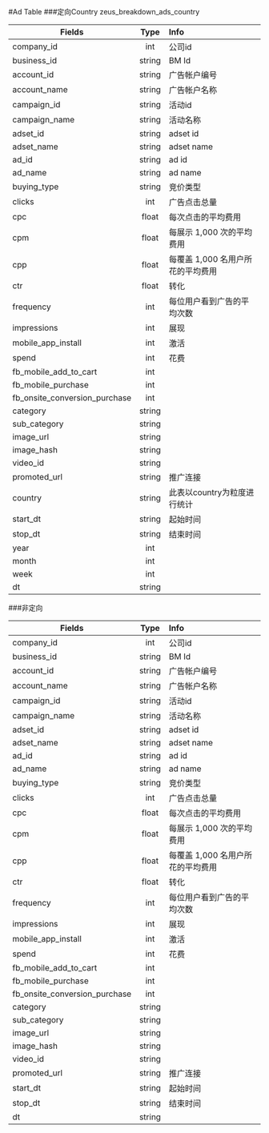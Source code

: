 #Ad Table
###定向Country zeus_breakdown_ads_country

| Fields       	|	Type           	| 	Info   |
| -------------	|	:-------------:	| 	:----- |
| company_id		|	int					|	公司id  |
| business_id		|	string				|	BM Id  |
| account_id		|	string				|	广告帐户编号|
| account_name	|	string				|	广告帐户名称|
| campaign_id		|	string				|	活动id|
| campaign_name	|	string				|	活动名称|
| adset_id		|	string				|	adset id|
| adset_name		|	string				|	adset name|
| ad_id			| 	string				|	ad id|
| ad_name			|	string				|	ad name|
| buying_type		|	string				|	竞价类型|
| clicks			|	int					|	广告点击总量|
| cpc				|	float				|	每次点击的平均费用|
| cpm				|	float				|	每展示 1,000 次的平均费用|
| cpp				|	float				|	每覆盖 1,000 名用户所花的平均费用|
| ctr				|	float				|	转化|
| frequency		|	int					|	每位用户看到广告的平均次数|
| impressions		|	int					|	展现|
| mobile\_app\_install|	int				|	激活|
| spend			|	int					|	花费|
| fb\_mobile\_add\_to\_cart	|	int|	|
| fb\_mobile\_purchase	|	int			|	|
| fb\_onsite\_conversion\_purchase|	int	||
| category		|	string				|	|
| sub_category	|	string				|	|
| image_url		|	string				|	|
| image_hash		| 	string				|	|
| video_id		|	string				|	|
| promoted_url	|	string				|	推广连接|
| country			|	string				|	此表以country为粒度进行统计|
| start_dt		|	string				|	起始时间|
| stop_dt			|	string				| 	结束时间|
| year				|	int					| |
| month			| 	int					| |
| week				| 	int					| |
| dt				|	string				| |




###非定向

| Fields       	|	Type           	| 	Info   |
| -------------	|	:-------------:	| 	:----- |
| company_id		|	int					|	公司id  |
| business_id		|	string				|	BM Id  |
| account_id		|	string				|	广告帐户编号|
| account_name	|	string				|	广告帐户名称|
| campaign_id		|	string				|	活动id|
| campaign_name	|	string				|	活动名称|
| adset_id		|	string				|	adset id|
| adset_name		|	string				|	adset name|
| ad_id			| 	string				|	ad id|
| ad_name			|	string				|	ad name|
| buying_type		|	string				|	竞价类型|
| clicks			|	int					|	广告点击总量|
| cpc				|	float				|	每次点击的平均费用|
| cpm				|	float				|	每展示 1,000 次的平均费用|
| cpp				|	float				|	每覆盖 1,000 名用户所花的平均费用|
| ctr				|	float				|	转化|
| frequency		|	int					|	每位用户看到广告的平均次数|
| impressions		|	int					|	展现|
| mobile\_app\_install|	int				|	激活|
| spend			|	int					|	花费|
| fb\_mobile\_add\_to\_cart	|	int|	|
| fb\_mobile\_purchase	|	int			|	|
| fb\_onsite\_conversion\_purchase|	int	||
| category		|	string				|	|
| sub_category	|	string				|	|
| image_url		|	string				|	|
| image_hash		| 	string				|	|
| video_id		|	string				|	|
| promoted_url	|	string				|	推广连接|
| start_dt		|	string				|	起始时间|
| stop_dt			|	string				|	结束时间|
| dt				|	string				| |
		
